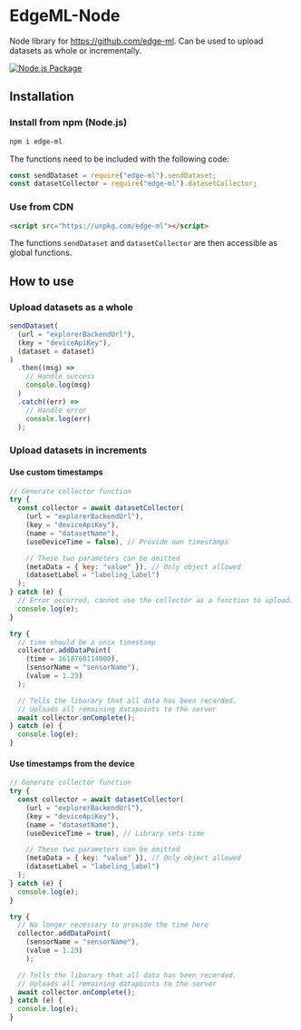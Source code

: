# EdgeML-Node

Node library for <https://github.com/edge-ml>. Can be used to upload datasets as whole or incrementally.

[![Node.js Package](https://github.com/edge-ml/node/actions/workflows/npm-publish.yml/badge.svg)](https://github.com/edge-ml/node/actions/workflows/npm-publish.yml)

## Installation

### Install from npm (Node.js)

```bash
npm i edge-ml
```

The functions need to be included with the following code:

```js
const sendDataset = require("edge-ml").sendDataset;
const datasetCollector = require("edge-ml").datasetCollector;
```

### Use from CDN

```html
<script src="https://unpkg.com/edge-ml"></script>
```

The functions `sendDataset` and `datasetCollector` are then accessible as global functions.

## How to use

### Upload datasets as a whole

```js
sendDataset(
  (url = "explorerBackendUrl"),
  (key = "deviceApiKey"),
  (dataset = dataset)
)
  .then((msg) =>
    // Handle success
    console.log(msg)
  )
  .catch((err) =>
    // Handle error
    console.log(err)
  );
```

### Upload datasets in increments

#### Use custom timestamps

```js
// Generate collector function
try {
  const collector = await datasetCollector(
    (url = "explorerBackendUrl"),
    (key = "deviceApiKey"),
    (name = "datasetName"),
    (useDeviceTime = false), // Provide own timestamps

    // These two parameters can be omitted
    (metaData = { key: "value" }), // Only object allowed
    (datasetLabel = "labeling_label")
  );
} catch (e) {
  // Error occurred, cannot use the collector as a function to upload.
  console.log(e);
}

try {
  // time should be a unix timestamp
  collector.addDataPoint(
    (time = 1618760114000),
    (sensorName = "sensorName"),
    (value = 1.23)
  );

  // Tells the libarary that all data has been recorded.
  // Uploads all remaining datapoints to the server
  await collector.onComplete();
} catch (e) {
  console.log(e);
}
```

#### Use timestamps from the device

```js
// Generate collector function
try {
  const collector = await datasetCollector(
    (url = "explorerBackendUrl"),
    (key = "deviceApiKey"),
    (name = "datasetName"),
    (useDeviceTime = true), // Library sets time

    // These two parameters can be omitted
    (metaData = { key: "value" }), // Only object allowed
    (datasetLabel = "labeling_label")
  );
} catch (e) {
  console.log(e);
}

try {
  // No longer necessary to provide the time here
  collector.addDataPoint(
    (sensorName = "sensorName"),
    (value = 1.23)
    );

  // Tells the libarary that all data has been recorded.
  // Uploads all remaining datapoints to the server
  await collector.onComplete();
} catch (e) {
  console.log(e);
}
```
